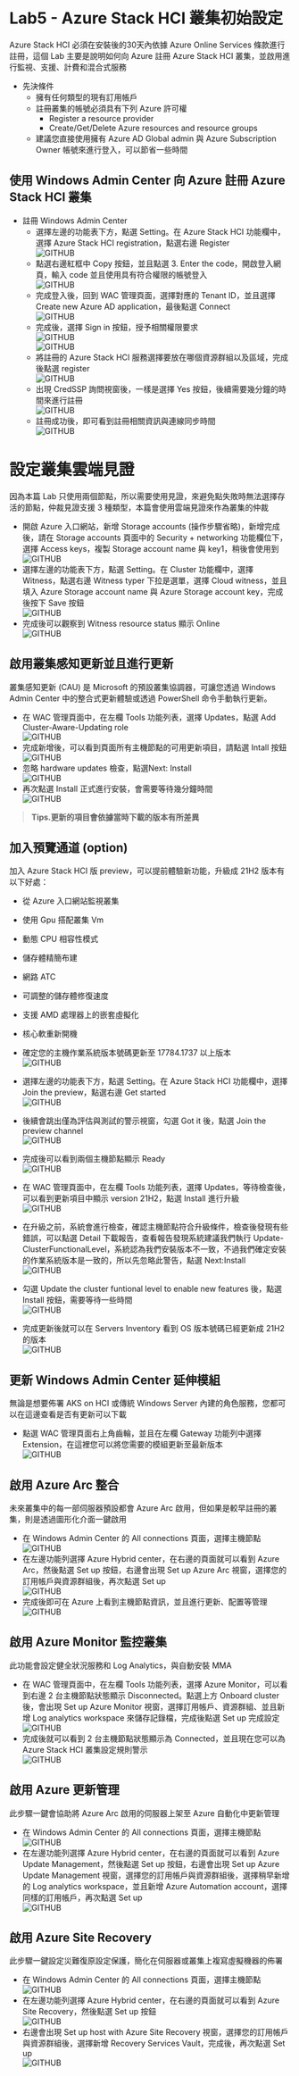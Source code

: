 # Lab5 - Azure Stack HCI 叢集初始設定

Azure Stack HCI 必須在安裝後的30天內依據 Azure Online Services 條款進行註冊，這個 Lab 主要是說明如何向 Azure 註冊 Azure Stack HCI 叢集，並啟用進行監視、支援、計費和混合式服務<br>
- 先決條件<br>
  - 擁有任何類型的現有訂用帳戶<br>
  - 註冊叢集的帳號必須具有下列 Azure 許可權<br>
    - Register a resource provider<br>
    - Create/Get/Delete Azure resources and resource groups<br>
  - 建議您直接使用擁有 Azure AD Global admin 與 Azure Subscription Owner 帳號來進行登入，可以節省一些時間<br>

## 使用 Windows Admin Center 向 Azure 註冊 Azure Stack HCI 叢集


- 註冊 Windows Admin Center<br>
  - 選擇左邊的功能表下方，點選 Setting。在 Azure Stack HCI 功能欄中，選擇 Azure Stack HCI registration，點選右邊 Register<br>
  ![GITHUB](https://github.com/BrianHsing/Azure-Stack-HCI/blob/main/image/register1.png "register1")<br>
  - 點選右邊紅框中 Copy 按鈕，並且點選 3. Enter the code，開啟登入網頁，輸入 code 並且使用具有符合權限的帳號登入<br>
  ![GITHUB](https://github.com/BrianHsing/Azure-Stack-HCI/blob/main/image/register2.png "register2")<br>
  - 完成登入後，回到 WAC 管理頁面，選擇對應的 Tenant ID，並且選擇 Create new Azure AD application，最後點選 Connect<br>
  ![GITHUB](https://github.com/BrianHsing/Azure-Stack-HCI/blob/main/image/register3.png "register3")<br>
  - 完成後，選擇 Sign in 按鈕，授予相關權限要求<br>
  ![GITHUB](https://github.com/BrianHsing/Azure-Stack-HCI/blob/main/image/register4.png "register4")<br>
  ![GITHUB](https://github.com/BrianHsing/Azure-Stack-HCI/blob/main/image/register5.png "register5")<br>
  - 將註冊的 Azure Stack HCI 服務選擇要放在哪個資源群組以及區域，完成後點選 register<br>
  ![GITHUB](https://github.com/BrianHsing/Azure-Stack-HCI/blob/main/image/register6.png "register6")<br>
  - 出現 CredSSP 詢問視窗後，一樣是選擇 Yes 按鈕，後續需要幾分鐘的時間來進行註冊<br>
  ![GITHUB](https://github.com/BrianHsing/Azure-Stack-HCI/blob/main/image/register7.png "register7")<br>
  - 註冊成功後，即可看到註冊相關資訊與連線同步時間<br>
  ![GITHUB](https://github.com/BrianHsing/Azure-Stack-HCI/blob/main/image/register8.png "register8")<br>

# 設定叢集雲端見證

因為本篇 Lab 只使用兩個節點，所以需要使用見證，來避免點失敗時無法選擇存活的節點，仲裁見證支援 3 種類型，本篇會使用雲端見證來作為叢集的仲裁<br>

- 開啟 Azure 入口網站，新增 Storage accounts (操作步驟省略)，新增完成後，請在 Storage accounts 頁面中的 Security + networking 功能欄位下，選擇 Access keys，複製 Storage account name 與 key1，稍後會使用到<br>
![GITHUB](https://github.com/BrianHsing/Azure-Stack-HCI/blob/main/image/witness1.png "witness1")<br>
- 選擇左邊的功能表下方，點選 Setting。在 Cluster 功能欄中，選擇 Witness，點選右邊 Witness typer 下拉是選單，選擇 Cloud witness，並且填入 Azure Storage account name 與 Azure Storage account key，完成後按下 Save 按鈕<br>
![GITHUB](https://github.com/BrianHsing/Azure-Stack-HCI/blob/main/image/witness2.png "witness2")<br>
- 完成後可以觀察到 Witness resource status 顯示 Online<br>
![GITHUB](https://github.com/BrianHsing/Azure-Stack-HCI/blob/main/image/witness3.png "witness3")<br>

## 啟用叢集感知更新並且進行更新

叢集感知更新 (CAU) 是 Microsoft 的預設叢集協調器，可讓您透過 Windows Admin Center 中的整合式更新體驗或透過 PowerShell 命令手動執行更新。<br>

- 在 WAC 管理頁面中，在左欄 Tools 功能列表，選擇 Updates，點選 Add Cluster-Aware-Updating role<br>
![GITHUB](https://github.com/BrianHsing/Azure-Stack-HCI/blob/main/image/update1.png "update1")<br>
- 完成新增後，可以看到頁面所有主機節點的可用更新項目，請點選 Intall 按鈕<br>
![GITHUB](https://github.com/BrianHsing/Azure-Stack-HCI/blob/main/image/update2.png "update2")<br>
- 忽略 hardware updates 檢查，點選Next: Install<br>
![GITHUB](https://github.com/BrianHsing/Azure-Stack-HCI/blob/main/image/update3.png "update3")<br>
- 再次點選 Install 正式進行安裝，會需要等待幾分鐘時間<br>
![GITHUB](https://github.com/BrianHsing/Azure-Stack-HCI/blob/main/image/update4.png "update4")<br>
 > **Tips.更新的項目會依據當時下載的版本有所差異** <br>

## 加入預覽通道 (option)

加入 Azure Stack HCI 版 preview，可以提前體驗新功能，升級成 21H2 版本有以下好處：<br>
- 從 Azure 入口網站監視叢集<br>
- 使用 Gpu 搭配叢集 Vm<br>
- 動態 CPU 相容性模式<br>
- 儲存體精簡布建<br>
- 網路 ATC<br>
- 可調整的儲存體修復速度<br>
- 支援 AMD 處理器上的嵌套虛擬化<br>
- 核心軟重新開機<br>

- 確定您的主機作業系統版本號碼更新至 17784.1737 以上版本<br>
![GITHUB](https://github.com/BrianHsing/Azure-Stack-HCI/blob/main/image/update5.png "update5")<br>
- 選擇左邊的功能表下方，點選 Setting。在 Azure Stack HCI 功能欄中，選擇 Join the preview，點選右邊 Get started<br>
![GITHUB](https://github.com/BrianHsing/Azure-Stack-HCI/blob/main/image/update6.png "update6")<br>
- 後續會跳出僅為評估與測試的警示視窗，勾選 Got it 後，點選 Join the preview channel<br>
![GITHUB](https://github.com/BrianHsing/Azure-Stack-HCI/blob/main/image/update7.png "update7")<br>
- 完成後可以看到兩個主機節點顯示 Ready<br>
![GITHUB](https://github.com/BrianHsing/Azure-Stack-HCI/blob/main/image/update8.png "update8")<br>
- 在 WAC 管理頁面中，在左欄 Tools 功能列表，選擇 Updates，等待檢查後，可以看到更新項目中顯示 version 21H2，點選 Install 進行升級<br>
![GITHUB](https://github.com/BrianHsing/Azure-Stack-HCI/blob/main/image/update9.png "update9")<br>
- 在升級之前，系統會進行檢查，確認主機節點符合升級條件，檢查後發現有些錯誤，可以點選 Detail 下載報告，查看報告發現系統建議我們執行 Update-ClusterFunctionalLevel，系統認為我們安裝版本不一致，不過我們確定安裝的作業系統版本是一致的，所以先忽略此警告，點選 Next:Install<br>
![GITHUB](https://github.com/BrianHsing/Azure-Stack-HCI/blob/main/image/update10.png "update10")<br>
- 勾選 Update the cluster funtional level to enable new features 後，點選 Install 按鈕，需要等待一些時間<br>
![GITHUB](https://github.com/BrianHsing/Azure-Stack-HCI/blob/main/image/update12.png "update12")<br>
- 完成更新後就可以在 Servers Inventory 看到 OS 版本號碼已經更新成 21H2 的版本<br>
![GITHUB](https://github.com/BrianHsing/Azure-Stack-HCI/blob/main/image/update13.png "update13")<br>

## 更新 Windows Admin Center 延伸模組

無論是想要佈署 AKS on HCI 或傳統 Windows Server 內建的角色服務，您都可以在這邊查看是否有更新可以下載<br>

- 點選 WAC 管理頁面右上角齒輪，並且在左欄 Gateway 功能列中選擇 Extension，在這裡您可以將您需要的模組更新至最新版本<br>
![GITHUB](https://github.com/BrianHsing/Azure-Stack-HCI/blob/main/image/update14.png "update14")<br>

## 啟用 Azure Arc 整合

未來叢集中的每一部伺服器預設都會 Azure Arc 啟用，但如果是較早註冊的叢集，則是透過圖形化介面一鍵啟用<br>

- 在 Windows Admin Center 的 All connections 頁面，選擇主機節點<br>
![GITHUB](https://github.com/BrianHsing/Azure-Stack-HCI/blob/main/image/arc1.png "arc1")<br>
- 在左邊功能列選擇 Azure Hybrid center，在右邊的頁面就可以看到 Azure Arc，然後點選 Set up 按鈕，右邊會出現 Set up Azure Arc 視窗，選擇您的訂用帳戶與資源群組後，再次點選 Set up<br>
![GITHUB](https://github.com/BrianHsing/Azure-Stack-HCI/blob/main/image/arc2.png "arc2")<br>
- 完成後即可在 Azure 上看到主機節點資訊，並且進行更新、配置等管理<br>
![GITHUB](https://github.com/BrianHsing/Azure-Stack-HCI/blob/main/image/arc3.png "arc3")<br>

## 啟用 Azure Monitor 監控叢集

此功能會設定健全狀況服務和 Log Analytics，與自動安裝 MMA<br>

- 在 WAC 管理頁面中，在左欄 Tools 功能列表，選擇 Azure Monitor，可以看到右邊 2 台主機節點狀態顯示 Disconnected。點選上方 Onboard cluster 後，會出現 Set up Azure Monitor 視窗，選擇訂用帳戶、資源群組、並且新增 Log analytics workspace 來儲存記錄檔，完成後點選 Set up 完成設定<br>
![GITHUB](https://github.com/BrianHsing/Azure-Stack-HCI/blob/main/image/monitor1.png "monitor1")<br>
- 完成後就可以看到 2 台主機節點狀態顯示為 Connected，並且現在您可以為 Azure Stack HCI 叢集設定規則警示<br>
![GITHUB](https://github.com/BrianHsing/Azure-Stack-HCI/blob/main/image/monitor2.png "monitor2")<br>

## 啟用 Azure 更新管理

此步驟一鍵會協助將 Azure Arc 啟用的伺服器上架至 Azure 自動化中更新管理<br>

- 在 Windows Admin Center 的 All connections 頁面，選擇主機節點<br>
![GITHUB](https://github.com/BrianHsing/Azure-Stack-HCI/blob/main/image/arc1.png "arc1")<br>
- 在左邊功能列選擇 Azure Hybrid center，在右邊的頁面就可以看到 Azure Update Management，然後點選 Set up 按鈕，右邊會出現 Set up Azure Update Management 視窗，選擇您的訂用帳戶與資源群組後，選擇稍早新增的 Log analytics workspace，並且新增 Azure Automation account，選擇同樣的訂用帳戶，再次點選 Set up<br>
![GITHUB](https://github.com/BrianHsing/Azure-Stack-HCI/blob/main/image/updatemgmt.png "updatemgmt")<br>

## 啟用 Azure Site Recovery

此步驟一鍵設定災難復原設定保護，簡化在伺服器或叢集上複寫虛擬機器的佈署<br>

- 在 Windows Admin Center 的 All connections 頁面，選擇主機節點<br>
![GITHUB](https://github.com/BrianHsing/Azure-Stack-HCI/blob/main/image/arc1.png "arc1")<br>
- 在左邊功能列選擇 Azure Hybrid center，在右邊的頁面就可以看到 Azure Site Recovery，然後點選 Set up 按鈕<br>
![GITHUB](https://github.com/BrianHsing/Azure-Stack-HCI/blob/main/image/asr1.png "asr1")<br>
- 右邊會出現 Set up host with Azure Site Recovery 視窗，選擇您的訂用帳戶與資源群組後，選擇新增 Recovery Services Vault，完成後，再次點選 Set up<br>
![GITHUB](https://github.com/BrianHsing/Azure-Stack-HCI/blob/main/image/asr2.png "asr2")<br>
